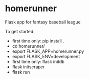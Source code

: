 # homerunner
Flask app for fantasy baseball league

To get started:
- first time only: pip install .
- cd homerunner/
- export FLASK_APP=homerunner.py
- export FLASK_ENV=development
- first time only: flask initdb
- flask initscraper
- flask run
